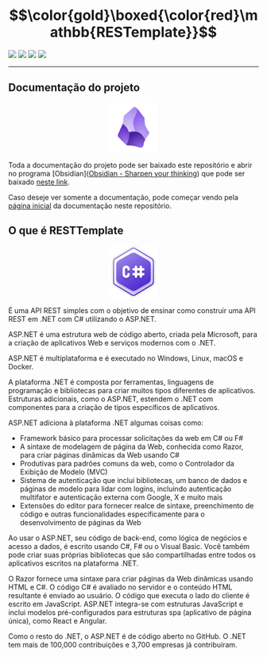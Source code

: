 # $$\color{gold}\boxed{\color{red}\mathbb{RESTemplate}}$$


![](https://img.shields.io/badge/.NET-8-purple)
![](https://img.shields.io/badge/ASP.NET-8.0.2-lightblue)
![](https://img.shields.io/badge/SQLite-3.45.1-green)
![](https://img.shields.io/badge/EntityFramework.SQLite-8.0.2-magenta)

---

## Documentação do projeto

<p align="center">
	<img src="https://raw.githubusercontent.com/F4NT0/RESTTemplate/master/Docs/Configuration/images/obsidian_icon.png" width="100">
</p>


Toda a documentação do projeto pode ser baixado este repositório e abrir no programa [Obsidian]([Obsidian - Sharpen your thinking](https://obsidian.md/)) que pode ser baixado [neste link](https://obsidian.md/download).

Caso deseje ver somente a documentação, pode começar vendo pela [página inicial](Docs/README.md) da documentação neste repositório.

## O que é RESTTemplate

<p align="center">
	<img src="https://raw.githubusercontent.com/F4NT0/RESTTemplate/master/Docs/Configuration/images/csharp.svg" width="100">
</p>


É uma API REST simples com o objetivo de ensinar como construir uma API REST em .NET com C# utilizando o ASP.NET.

ASP.NET é uma estrutura web de código aberto, criada pela Microsoft, para a criação de aplicativos Web e serviços modernos com o .NET. 

ASP.NET é multiplataforma e é executado no Windows, Linux, macOS e Docker.

A plataforma .NET é composta por ferramentas, linguagens de programação e bibliotecas para criar muitos tipos diferentes de aplicativos. Estruturas adicionais, como o ASP.NET, estendem o .NET com componentes para a criação de tipos específicos de aplicativos.

ASP.NET adiciona à plataforma .NET algumas coisas como:

- Framework básico para processar solicitações da web em C# ou F#
- A sintaxe de modelagem de página da Web, conhecida como Razor, para criar páginas dinâmicas da Web usando C#
- Produtivas para padrões comuns da web, como o Controlador da Exibição de Modelo (MVC)
- Sistema de autenticação que inclui bibliotecas, um banco de dados e páginas de modelo para lidar com logins, incluindo autenticação multifator e autenticação externa com Google, X e muito mais
- Extensões do editor para fornecer realce de sintaxe, preenchimento de código e outras funcionalidades especificamente para o desenvolvimento de páginas da Web

Ao usar o ASP.NET, seu código de back-end, como lógica de negócios e acesso a dados, é escrito usando C#, F# ou o Visual Basic. Você também pode criar suas próprias bibliotecas que são compartilhadas entre todos os aplicativos escritos na plataforma .NET.

O Razor fornece uma sintaxe para criar páginas da Web dinâmicas usando HTML e C#. O código C# é avaliado no servidor e o conteúdo HTML resultante é enviado ao usuário. O código que executa o lado do cliente é escrito em JavaScript. ASP.NET integra-se com estruturas JavaScript e inclui modelos pré-configurados para estruturas spa (aplicativo de página única), como React e Angular.

Como o resto do .NET, o ASP.NET é de código aberto no GitHub. O .NET tem mais de 100,000 contribuições e 3,700 empresas já contribuíram.
